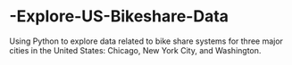 # -Explore-US-Bikeshare-Data
Using Python to explore data related to bike share systems for three major cities in the United States: Chicago, New York City, and Washington.
